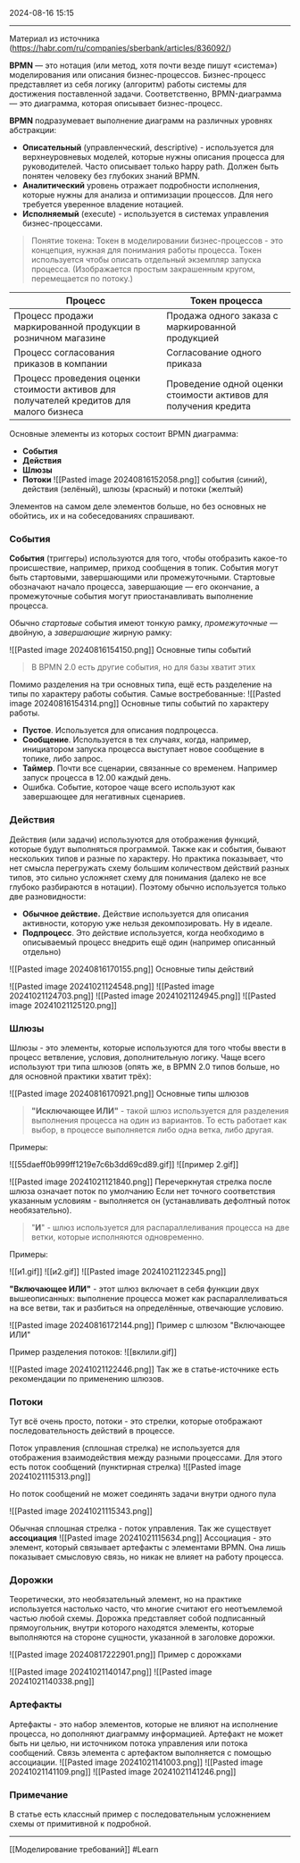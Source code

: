  2024-08-16 15:15

***
Материал из источника (https://habr.com/ru/companies/sberbank/articles/836092/)

**BPMN** — это нотация (или метод, хотя почти везде пишут «система») моделирования или описания бизнес-процессов. Бизнес-процесс представляет из себя логику (алгоритм) работы системы для достижения поставленной задачи. Соответственно, BPMN-диаграмма — это диаграмма, которая описывает бизнес-процесс.

**BPMN** подразумевает выполнение диаграмм на различных уровнях абстракции:
- **Описательный** (управленческий, descriptive) - используется для верхнеуровневых моделей, которые нужны описания процесса для руководителей. Часто описывает только happy path. Должен быть понятен человеку без глубоких знаний BPMN.
- **Аналитический** уровень отражает подробности исполнения, которые нужны для анализа и оптимизации процессов. Для него требуется уверенное владение нотацией.
- **Исполняемый** (execute) - используется в системах управления бизнес-процессами.

>Понятие токена:
>Токен в моделировании бизнес-процессов - это концепция, нужная для понимания работы процесса. Токен используется чтобы описать отдельный экземпляр запуска процесса.
>(Изображается простым закрашенным кругом, перемещается по потоку.)

| **Процесс**                                                                             | **Токен процесса**                                              |
| --------------------------------------------------------------------------------------- | --------------------------------------------------------------- |
| Процесс продажи маркированной продукции в розничном магазине                            | Продажа одного заказа с маркированной продукцией                |
| Процесс согласования приказов в компании                                                | Согласование одного приказа                                     |
| Процесс проведения оценки стоимости активов для получателей кредитов для малого бизнеса | Проведение одной оценки стоимости активов для получения кредита |

Основные элементы из которых состоит BPMN диаграмма:
- **События**
- **Действия**
- **Шлюзы**
- **Потоки**
![[Pasted image 20240816152058.png]]
		события (синий), действия (зелёный), шлюзы (красный) и потоки (желтый)

Элементов на самом деле элементов больше, но без основных не обойтись, их и на собеседованиях спрашивают.

### События

**События** (триггеры) используются для того, чтобы отобразить какое-то происшествие, например, приход сообщения в топик. События могут быть стартовыми, завершающими или промежуточными. Стартовые обозначают начало процесса, завершающие — его окончание, а промежуточные события могут приостанавливать выполнение процесса.

Обычно _стартовые_ события имеют тонкую рамку, _промежуточные_ — двойную, а _завершающие_ жирную рамку:

![[Pasted image 20240816154150.png]]
						Основные типы событий

>В BPMN 2.0 есть другие события, но для базы хватит этих

Помимо разделения на три основных типа, ещё есть разделение на типы по характеру работы события. Самые востребованные:
![[Pasted image 20240816154314.png]]
				Основные типы событий по характеру работы.

- **Пустое**. 
  Используется для описания подпроцесса.
- **Сообщение**.
  Используется в тех случаях, когда, например, инициатором запуска процесса выступает новое сообщение в топике, либо запрос.
- **Таймер**.
  Почти все сценарии, связанные со временем. Например запуск процесса в 12.00 каждый день.
- Ошибка.
  Событие, которое чаще всего используют как завершающее для негативных сценариев.

### Действия

Действия (или задачи) используются для отображения функций, которые будут выполняться программой. Также как и события, бывают нескольких типов и разные по характеру. Но практика показывает, что нет смысла перегружать схему большим количеством действий разных типов, это сильно усложняет схему для понимания (далеко не все глубоко разбираются в нотации). Поэтому обычно используется только две разновидности:

- **Обычное действие.**
  Действие используется для описания активности, которую уже нельзя декомпозировать. Ну в идеале.
- **Подпроцесс**.
  Это действие используется, когда необходимо в описываемый процесс внедрить ещё один (например описанный отдельно)

![[Pasted image 20240816170155.png]]
							Основные типы действий

![[Pasted image 20241021124548.png]]
![[Pasted image 20241021124703.png]]
![[Pasted image 20241021124945.png]]
![[Pasted image 20241021125120.png]]


### Шлюзы

Шлюзы - это элементы, которые используются для того чтобы ввести в процесс ветвление, условия, дополнительную логику. Чаще всего используют три типа шлюзов (опять же, в BPMN 2.0 типов больше, но для основной практики хватит трёх):

![[Pasted image 20240816170921.png]]
							Основные типы шлюзов

>**"Исключающее ИЛИ"** - такой шлюз используется для разделения выполнения процесса на один из вариантов. То есть работает как выбор, в процессе выполняется либо одна ветка, либо другая.

Примеры:

![[55daeff0b999ff1219e7c6b3dd69cd89.gif]]
![[пример 2.gif]]

![[Pasted image 20241021121840.png]]
Перечеркнутая стрелка после шлюза означает поток по умолчанию Если нет точного соответствия указанным условиям - выполняется он (устанавливать дефолтный поток необязательно).


>"**И**" - шлюз используется для распараллеливания процесса на две ветки, которые исполняются одновременно.

Примеры:

![[и1.gif]]
![[и2.gif]]
![[Pasted image 20241021122345.png]]

**"Включающее ИЛИ"** - этот шлюз включает в себя функции двух вышеописанных: выполнение процесса может как распараллеливаться на все ветви, так и разбиться на определённые, отвечающие условию.

![[Pasted image 20240816172144.png]]
					Пример с шлюзом "Включающее ИЛИ"

Пример разделения потоков:
![[вклили.gif]]

![[Pasted image 20241021122446.png]]
Так же в статье-источнике есть рекомендации по применению шлюзов.

### Потоки

Тут всё очень просто, потоки - это стрелки, которые отображают последовательность действий в процессе.

Поток управления (сплошная стрелка) не используется для отображения взаимодействия между разными процессами. Для этого есть поток сообщений (пунктирная стрелка)
![[Pasted image 20241021115313.png]]

Но поток сообщений не может соединять задачи внутри одного пула

![[Pasted image 20241021115343.png]]

Обычная сплошная стрелка - поток управления.
Так же существует **ассоциация**
![[Pasted image 20241021115634.png]]
Ассоциация - это элемент, который связывает артефакты с элементами BPMN. Она лишь показывает смысловую связь, но никак не влияет на работу процесса.
### Дорожки

Теоретически, это необязательный элемент, но на практике используется настолько часто, что многие считают его неотъемлемой частью любой схемы.
Дорожка представляет собой подписанный прямоугольник, внутри которого находятся элементы, которые выполняются на стороне сущности, указанной в заголовке дорожки.

![[Pasted image 20240817222901.png]]
							Пример с дорожками

![[Pasted image 20241021140147.png]]
![[Pasted image 20241021140338.png]]

### Артефакты

Артефакты - это набор элементов, которые не влияют на исполнение процесса, но дополняют диаграмму информацией. Артефакт не может быть ни целью, ни источником потока управления или потока сообщений. Связь элемента с артефактом выполняется с помощью ассоциации.
![[Pasted image 20241021141003.png]]
![[Pasted image 20241021141109.png]]
![[Pasted image 20241021141246.png]]


### Примечание

В статье есть классный пример с последовательным усложнением схемы от примитивной к подробной.
***


[[Моделирование требований]]
#Learn